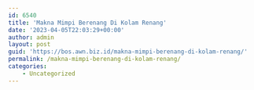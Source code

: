 ```yaml
---
id: 6540
title: 'Makna Mimpi Berenang Di Kolam Renang'
date: '2023-04-05T22:03:29+00:00'
author: admin
layout: post
guid: 'https://bos.awn.biz.id/makna-mimpi-berenang-di-kolam-renang/'
permalink: /makna-mimpi-berenang-di-kolam-renang/
categories:
    - Uncategorized
---
```


